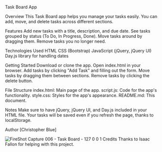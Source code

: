 Task Board App

Overview
This Task Board app helps you manage your tasks easily. You can add, move, and delete tasks across different sections.


Features
Add new tasks with a title, description, and due date.
See tasks grouped by status (To Do, In Progress, Done).
Move tasks around by dragging them.
Remove tasks you no longer need.


Technologies Used
HTML
CSS (Bootstrap)
JavaScript (jQuery, jQuery UI)
Day.js library for handling dates


Getting Started
Download or clone the app.
Open index.html in your browser.
Add tasks by clicking "Add Task" and filling out the form.
Move tasks by dragging them between sections.
Remove tasks by clicking the delete button.


File Structure
index.html: Main page of the app.
script.js: Code for the app's functionality.
style.css: Styles for the app's appearance.
README.md: This document.


Notes
Make sure to have jQuery, jQuery UI, and Day.js included in your HTML file.
Your tasks will be saved even if you refresh the page, thanks to localStorage.


Author
[Christopher Blue]



![FireShot Capture 006 - Task Board - 127 0 0 1](https://github.com/CLBlue60/Task-Board-Challenge/assets/163502624/d92c23d4-705e-490f-9849-3f5cf390149b)
Credits
Thanks to Isaac Fallon for helping with this project.
